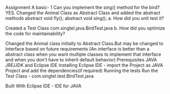 Assignment A  basic- 1
Can you implement the sing() method for the bird?
YES.
Changed the Animal Class as Abstract Class and added the abstract methods
	abstract void fly();
	abstract void sing();
a. How did you unit test it?

Created a Test Class com.singtel.java.BirdTest.java 
b. How did you optimize the code for maintainability?

Changed the Animal class initially to Abstract Class.But may be changed to Interface based on future requirements (An interface is better than a abstract class when you want multiple classes to implement that interface and when you don't have to inherit default behavior)
Prerequisites
JAVA JRE/JDK and Eclipse IDE 
Installing
Eclipse IDE - import the Project as JAVA Project and add the dependencies(if required) 
Running the tests
Run the Test Class - com.singtel.test.BirdTest.java

Built With
Eclipse IDE - IDE for JAVA